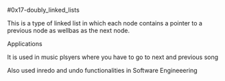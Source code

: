 #0x17-doubly_linked_lists

This is a type of linked list in which each node contains a pointer to a previous node as wellbas as the next node.

Applications 

It is used in music plsyers where you have to go to next and previous song

Also used inredo and undo functionalities in Software Engineeering
